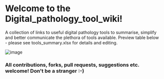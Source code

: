# Welcome to the Digital_pathology_tool_wiki!
A collection of links to useful digital pathology tools to summarise, simplify and better communicate the plethora of tools available. 
Preview table below - please see tools_summary.xlsx for details and editing.

![image](https://user-images.githubusercontent.com/44582194/144881468-da358622-cccd-4825-8aa0-1b83bb873f0b.png)

### All contributions, forks, pull requests, suggestions etc. welcome! Don't be a stranger :-) 
